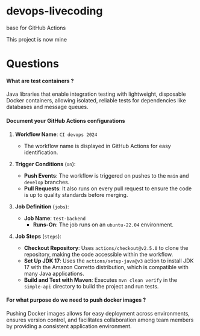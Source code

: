 # devops-livecoding

base for GitHub Actions

This project is now mine

# Questions

#### What are test containers ?

Java libraries that enable integration testing with lightweight, disposable Docker containers, allowing isolated, reliable tests for dependencies like databases and message queues.

#### Document your GitHub Actions configurations

1. **Workflow Name**: `CI devops 2024`
    - The workflow name is displayed in GitHub Actions for easy identification.

2. **Trigger Conditions** (`on`):
    - **Push Events**: The workflow is triggered on pushes to the `main` and `develop` branches.
    - **Pull Requests**: It also runs on every pull request to ensure the code is up to quality standards before merging.

3. **Job Definition** (`jobs`):
    - **Job Name**: `test-backend`
        - **Runs-On**: The job runs on an `ubuntu-22.04` environment.

4. **Job Steps** (`steps`):
    - **Checkout Repository**: Uses `actions/checkout@v2.5.0` to clone the repository, making the code accessible within the workflow.
    - **Set Up JDK 17**: Uses the `actions/setup-java@v3` action to install JDK 17 with the Amazon Corretto distribution, which is compatible with many Java applications.
    - **Build and Test with Maven**: Executes `mvn clean verify` in the `simple-api` directory to build the project and run tests.


#### For what purpose do we need to push docker images ?

Pushing Docker images allows for easy deployment across environments, ensures version control, and facilitates collaboration among team members by providing a consistent application environment.

